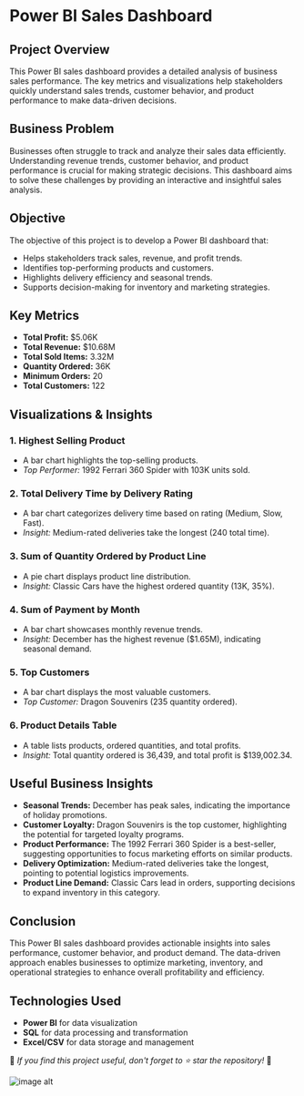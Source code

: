 # Power BI Sales Dashboard

## Project Overview
This Power BI sales dashboard provides a detailed analysis of business sales performance. The key metrics and visualizations help stakeholders quickly understand sales trends, customer behavior, and product performance to make data-driven decisions.

## Business Problem
Businesses often struggle to track and analyze their sales data efficiently. Understanding revenue trends, customer behavior, and product performance is crucial for making strategic decisions. This dashboard aims to solve these challenges by providing an interactive and insightful sales analysis.

## Objective
The objective of this project is to develop a Power BI dashboard that:
- Helps stakeholders track sales, revenue, and profit trends.
- Identifies top-performing products and customers.
- Highlights delivery efficiency and seasonal trends.
- Supports decision-making for inventory and marketing strategies.

## Key Metrics
- **Total Profit:** $5.06K
- **Total Revenue:** $10.68M
- **Total Sold Items:** 3.32M
- **Quantity Ordered:** 36K
- **Minimum Orders:** 20
- **Total Customers:** 122

## Visualizations & Insights
### 1. **Highest Selling Product**
   - A bar chart highlights the top-selling products.
   - *Top Performer:* 1992 Ferrari 360 Spider with 103K units sold.

### 2. **Total Delivery Time by Delivery Rating**
   - A bar chart categorizes delivery time based on rating (Medium, Slow, Fast).
   - *Insight:* Medium-rated deliveries take the longest (240 total time).

### 3. **Sum of Quantity Ordered by Product Line**
   - A pie chart displays product line distribution.
   - *Insight:* Classic Cars have the highest ordered quantity (13K, 35%).

### 4. **Sum of Payment by Month**
   - A bar chart showcases monthly revenue trends.
   - *Insight:* December has the highest revenue ($1.65M), indicating seasonal demand.

### 5. **Top Customers**
   - A bar chart displays the most valuable customers.
   - *Top Customer:* Dragon Souvenirs (235 quantity ordered).

### 6. **Product Details Table**
   - A table lists products, ordered quantities, and total profits.
   - *Insight:* Total quantity ordered is 36,439, and total profit is $139,002.34.

## Useful Business Insights
- **Seasonal Trends:** December has peak sales, indicating the importance of holiday promotions.
- **Customer Loyalty:** Dragon Souvenirs is the top customer, highlighting the potential for targeted loyalty programs.
- **Product Performance:** The 1992 Ferrari 360 Spider is a best-seller, suggesting opportunities to focus marketing efforts on similar products.
- **Delivery Optimization:** Medium-rated deliveries take the longest, pointing to potential logistics improvements.
- **Product Line Demand:** Classic Cars lead in orders, supporting decisions to expand inventory in this category.

## Conclusion
This Power BI sales dashboard provides actionable insights into sales performance, customer behavior, and product demand. The data-driven approach enables businesses to optimize marketing, inventory, and operational strategies to enhance overall profitability and efficiency.

## Technologies Used
- **Power BI** for data visualization
- **SQL** for data processing and transformation
- **Excel/CSV** for data storage and management

📌 *If you find this project useful, don't forget to ⭐ star the repository!* 🚀





![image alt](https://github.com/PoojaSharma-1/Power-BI-Project/blob/e0b28401ab5eeee9fa1e1880478980907cb57439/sales_Img.png)
